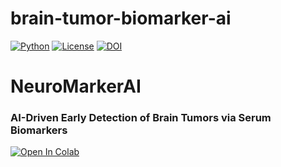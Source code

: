 # brain-tumor-biomarker-ai





[![Python](https://img.shields.io/badge/Python-3.9%2B-blue?logo=python)](https://www.python.org/)
[![License](https://img.shields.io/badge/License-MIT-green)](https://opensource.org/licenses/MIT)
[![DOI](https://zenodo.org/badge/DOI/10.5281/zenodo.123456.svg)](https://doi.org/your-doi-here)  


  
  # NeuroMarkerAI  
  ### AI-Driven Early Detection of Brain Tumors via Serum Biomarkers
  
  [![Open In Colab](https://colab.research.google.com/assets/colab-badge.svg)](https://colab.research.google.com/github/yourusername/repo/)
</div>
